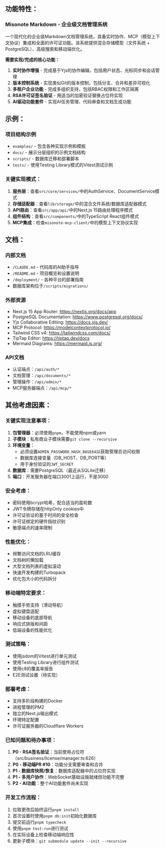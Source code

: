 ## 功能特性：

### Misonote Markdown - 企业级文档管理系统

一个现代化的企业级Markdown文档管理系统，具备实时协作、MCP（模型上下文协议）集成和全面的许可证功能。该系统提供混合存储模型（文件系统 + PostgreSQL）、高级搜索和移动端优化。

**需要实现/完成的核心功能：**
1. **实时协作增强** - 完成基于Yjs的协作编辑，包括用户状态、光标同步和会话管理
2. **版本控制系统** - 实现类似Git的版本控制，包括分支、合并和差异可视化
3. **多租户企业功能** - 完成多组织支持，包括RBAC权限和工作区隔离
4. **RSA许可证签名验证** - 用适当的加密验证替换占位符实现
5. **AI驱动功能套件** - 实现AI任务管理、代码审查和文档生成功能

## 示例：

### 项目结构示例
- `examples/` - 包含各种实现示例和模板
- `docs/` - 展示分层组织的示例文档结构
- `scripts/` - 数据库迁移和部署脚本
- `tests/` - 使用Testing Library模式的Vitest测试示例

### 关键实现模式：
1. **服务层**：查看`src/core/services/`中的AuthService、DocumentService模式
2. **存储适配器**：查看`lib/storage/`中的混合文件系统/数据库适配器模式
3. **API路由**：查看`src/app/api/`中的Next.js 15路由处理程序模式
4. **组件结构**：查看`src/components/`中的TypeScript React组件模式
5. **MCP集成**：检查`misonote-mcp-client/`中的模型上下文协议实现

## 文档：

### 内部文档
- `/CLAUDE.md` - 代码库的AI助手指导
- `/README.md` - 项目概览和设置说明
- `/deployment/` - 各种平台的部署指南
- 数据库架构位于`/scripts/migrations/`

### 外部资源
- Next.js 15 App Router: https://nextjs.org/docs/app
- PostgreSQL Documentation: https://www.postgresql.org/docs/
- Yjs Collaborative Editing: https://docs.yjs.dev/
- MCP Protocol: https://modelcontextprotocol.io/
- Tailwind CSS v4: https://tailwindcss.com/docs/
- TipTap Editor: https://tiptap.dev/docs
- Mermaid Diagrams: https://mermaid.js.org/

### API文档
- 认证端点：`/api/auth/*`
- 文档管理：`/api/documents/*`
- 管理操作：`/api/admin/*`
- MCP服务器端点：`/api/mcp/*`

## 其他考虑因素：

### 关键实现注意事项：
1. **包管理器**：必须使用`pnpm`，不能使用npm或yarn
2. **子模块**：私有商业子模块需要`git clone --recursive`
3. **环境变量**：
   - 必须设置`ADMIN_PASSWORD_HASH_BASE64`以获取管理员访问权限
   - 数据库连接变量（DB_HOST、DB_PORT等）
   - 用于身份验证的`JWT_SECRET`
4. **数据库**：需要PostgreSQL（最近从SQLite迁移）
5. **端口**：开发服务器在端口3001上运行，不是3000

### 安全考虑：
- 密码使用bcrypt哈希，配合适当的盐轮数
- JWT令牌存储在httpOnly cookies中
- 许可证验证的基于时间的安全检查
- 许可证绑定的硬件指纹识别
- 敏感端点的速率限制

### 性能优化：
- 频繁访问文档的LRU缓存
- 文档树的懒加载
- 大型文档列表的虚拟滚动
- 快速开发构建的Turbopack
- 优化包大小的代码拆分

### 移动端特定要求：
- 触摸手势支持（滑动导航）
- 虚拟键盘适配
- 移动设备的底部导航
- 响应式排版和间距
- 低端设备的性能优化

### 测试策略：
- 使用jsdom的Vitest进行单元测试
- 使用Testing Library进行组件测试
- 使用c8的覆盖率报告
- E2E测试设置（待实现）

### 部署考虑：
- 支持多阶段构建的Docker
- 进程管理的PM2
- 独立的Next.js输出模式
- 环境特定配置
- 许可证服务器的Cloudflare Workers

### 已知问题和待办事项：
1. **P0 - RSA签名验证**：当前使用占位符（src/business/license/manager.ts:626）
2. **P0 - 移动端PR #10**：功能分支需要审查和合并
3. **P1 - 数据库快照/恢复**：数据库适配器中的占位符实现
4. **P1 - 多用户协作**：WebSocket基础设施就绪但功能不完整
5. **P2 - AI功能**：整个AI功能套件尚未实现

### 开发工作流程：
1. 拉取更改后始终运行`pnpm install`
2. 首次设置时使用`pnpm db:init`初始化数据库
3. 提交前运行`pnpm typecheck`
4. 使用`pnpm test:run`进行测试
5. 在实际设备上检查移动端响应性
6. 更新子模块：`git submodule update --init --recursive`